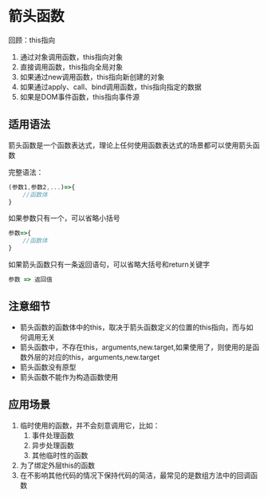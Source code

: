 # 箭头函数

回顾：this指向

1. 通过对象调用函数，this指向对象
2. 直接调用函数，this指向全局对象
3. 如果通过new调用函数，this指向新创建的对象
4. 如果通过apply、call、bind调用函数，this指向指定的数据
5. 如果是DOM事件函数，this指向事件源


## 适用语法

箭头函数是一个函数表达式，理论上任何使用函数表达式的场景都可以使用箭头函数

完整语法：

```js
(参数1,参数2,...)=>{
    //函数体
}
```
如果参数只有一个，可以省略小括号

```js
参数=>{
    //函数体
}
```

如果箭头函数只有一条返回语句，可以省略大括号和return关键字

```js
参数 => 返回值
```


## 注意细节

- 箭头函数的函数体中的this，取决于箭头函数定义的位置的this指向，而与如何调用无关
- 箭头函数中，不存在this，arguments,new.target,如果使用了，则使用的是函数外层的对应的this，arguments,new.target
- 箭头函数没有原型
- 箭头函数不能作为构造函数使用


## 应用场景

1. 临时使用的函数，并不会刻意调用它，比如：
   1. 事件处理函数
   2. 异步处理函数
   3. 其他临时性的函数
2. 为了绑定外层this的函数
3. 在不影响其他代码的情况下保持代码的简洁，最常见的是数组方法中的回调函数